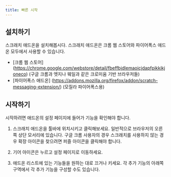```yaml
---
title: 빠른 시작
---
```


## 설치하기

스크래치 애드온을 설치해봅시다. 스크래치 애드온은 크롬 웹 스토어와 파이어폭스 애드온 모두에서 사용할 수 있습니다.

- [크롬 웹 스토어]
(https://chrome.google.com/webstore/detail/fbeffbjdlemaoicjdapfpikkikjoneco) (구글 크롬과 엣지나 웨일과 같은 크로미움 기반 브라우저들)
- [파이어폭스 애드온]
(https://addons.mozilla.org/firefox/addon/scratch-messaging-extension/) (모질라 파이어폭스용)

## 시작하기

시작하려면 애드온의 설정 페이지에 들어가 기능을 확인해야 합니다.

<!-- 사진 추가하기 -->

1. 스크래치 애드온을 툴바에 위치시키고 클릭해보세요.
   일반적으로 브라우저의 오른쪽 상단 모서리에 있습니다. 구글 크롬 사용자의 경우 스크래치를 사용하지 않는 경우 확장 아이콘을 찾으려면 퍼즐 아이콘을 클릭해야 합니다.

2. 기어 아이콘은 누르고 설정 페이지로 이동하세요.

3. 애드온 리스트에 있는 기능들을 원하는 대로 끄거나 키세요.
   각 추가 기능의 아래쪽 구역에서 각 추가 기능을 구성할 수도 있습니다.
